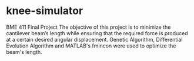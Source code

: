 # knee-simulator

BME 411 Final Project
The objective of this project is to minimize the cantilever beam’s length while ensuring that the required force is produced at a certain desired angular displacement.
Genetic Algorithm, Differential Evolution Algorithm and MATLAB's fmincon were used to optimize the beam's length.
